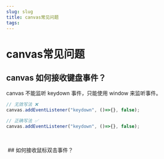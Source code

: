 ```yaml
---
slug: slug
title: canvas常见问题
tags: 
---
```


# canvas常见问题
## ​​​​​​​​​​​​​​​canvas 如何接收键盘事件？

canvas 不能监听 keydown 事件，只能使用 window 来监听事件。


```js
// 无效写法 ❌
canvas.addEventListener("keydown", ()=>{}, false);

// 正确写法 ✅
canvas.addEventListener("keydown", ()=>{}, false);

```


<br/>


​
​## 如何接收鼠标双击事件？
